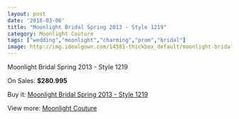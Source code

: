 ```yaml
---
layout: post
date: '2018-03-06'
title: "Moonlight Bridal Spring 2013 - Style 1219"
category: Moonlight Couture
tags: ["wedding","moonlight","charming","prom","bridal"]
image: http://img.idealgown.com/14581-thickbox_default/moonlight-bridal-spring-2013-style-1219.jpg
---
```

Moonlight Bridal Spring 2013 - Style 1219

On Sales: **$280.995**
<a href="https://www.idealgown.com/en/moonlight-couture/5853-moonlight-bridal-spring-2013-style-1219.html"><amp-img layout="responsive" width="600" height="600" src="//img.idealgown.com/14581-thickbox_default/moonlight-bridal-spring-2013-style-1219.jpg" alt="Moonlight Bridal Spring 2013 - Style 1219 0" /></a>
<a href="https://www.idealgown.com/en/moonlight-couture/5853-moonlight-bridal-spring-2013-style-1219.html"><amp-img layout="responsive" width="600" height="600" src="//img.idealgown.com/14582-thickbox_default/moonlight-bridal-spring-2013-style-1219.jpg" alt="Moonlight Bridal Spring 2013 - Style 1219 1" /></a>

Buy it: [Moonlight Bridal Spring 2013 - Style 1219](https://www.idealgown.com/en/moonlight-couture/5853-moonlight-bridal-spring-2013-style-1219.html "Moonlight Bridal Spring 2013 - Style 1219")

View more: [Moonlight Couture](https://www.idealgown.com/en/87-moonlight-couture "Moonlight Couture")